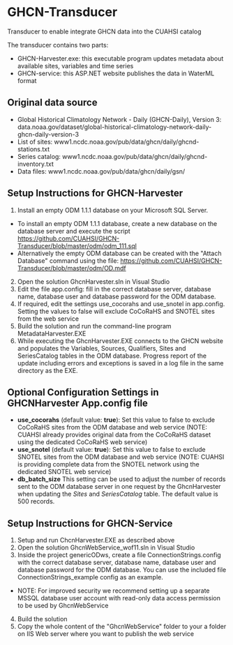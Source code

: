 # GHCN-Transducer
Transducer to enable integrate GHCN data into the CUAHSI catalog

The transducer contains two parts:
- GHCN-Harvester.exe: this executable program updates metadata about available sites, variables and time series
- GHCN-service: this ASP.NET website publishes the data in WaterML format

## Original data source
- Global Historical Climatology Network - Daily (GHCN-Daily), Version 3: data.noaa.gov/dataset/global-historical-climatology-network-daily-ghcn-daily-version-3
- List of sites: www1.ncdc.noaa.gov/pub/data/ghcn/daily/ghcnd-stations.txt
- Series catalog: www1.ncdc.noaa.gov/pub/data/ghcn/daily/ghcnd-inventory.txt
- Data files: www1.ncdc.noaa.gov/pub/data/ghcn/daily/gsn/

## Setup Instructions for GHCN-Harvester
1. Install an empty ODM 1.1.1 database on your Microsoft SQL Server. 
- To install an empty ODM 1.1.1 database, create a new database on the database server and execute the script https://github.com/CUAHSI/GHCN-Transducer/blob/master/odm/odm_111.sql
- Alternatively the empty ODM database can be created with the "Attach Database" command using the file: https://github.com/CUAHSI/GHCN-Transducer/blob/master/odm/OD.mdf
2. Open the solution GhcnHarvester.sln in Visual Studio
3. Edit the file app.config: fill in the correct database server, database name, database user and database password for the ODM database.
4. If required, edit the settings use_cocorahs and use_snotel in app.config. Setting the values to false will exclude CoCoRaHS and SNOTEL sites from the web service
5. Build the solution and run the command-line program MetadataHarvester.EXE
6. While executing the GhcnHarvester.EXE connects to the GHCN website and populates the Variables, Sources, Qualifiers, Sites and SeriesCatalog tables in the ODM database. Progress report of the update including errors and exceptions is saved in a log file in the same directory as the EXE.

## Optional Configuration Settings in GHCNHarvester App.config file
- **use_cocorahs** (default value: **true**): Set this value to false to exclude CoCoRaHS sites from the ODM database and web service (NOTE: CUAHSI already provides original data from the CoCoRaHS dataset using the dedicated CoCoRaHS web service) 
- **use_snotel** (default value: **true**): Set this value to false to exclude SNOTEL sites from the ODM database and web service (NOTE: CUAHSI is providing complete data from the SNOTEL network using the dedicated SNOTEL web service) 
- **db_batch_size** This setting can be used to adjust the number of records sent to the ODM database server in one request by the GhcnHarvester when updating the *Sites* and *SeriesCatalog* table. The default value is 500 records.

## Setup Instructions for GHCN-Service
1. Setup and run ChcnHarvester.EXE as described above
2. Open the solution GhcnWebService_wof11.sln in Visual Studio
3. Inside the project genericODws, create a file ConnectionStrings.config with the correct database server, database name, database user and database password for the ODM database. You can use the included file ConnectionStrings_example config as an example.
- NOTE: For improved security we recommend setting up a separate MSSQL database user account with read-only data access permission to be used by GhcnWebService
4. Build the solution
5. Copy the whole content of the "GhcnWebService" folder to your a folder on IIS Web server where you want to publish the web service

